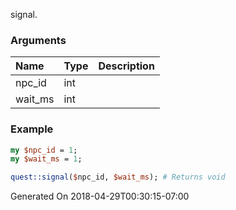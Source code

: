 signal.
### Arguments
**Name**|**Type**|**Description**
:---|:---|:---
npc_id|int|
wait_ms|int|

### Example

```perl
my $npc_id = 1;
my $wait_ms = 1;

quest::signal($npc_id, $wait_ms); # Returns void
```


Generated On 2018-04-29T00:30:15-07:00